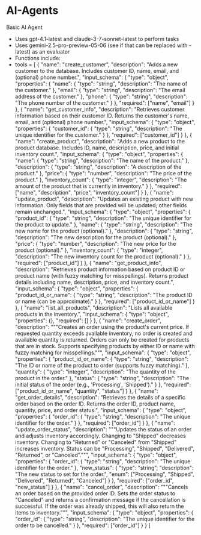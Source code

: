 # AI-Agents

Basic AI Agent
* Uses gpt-4.1-latest and claude-3-7-sonnet-latest to perform tasks
* Uses gemini-2.5-pro-preview-05-06 (see if that can be replaced with -latest) as an evaluator
* Functions include:
* tools = [
    {
        "name": "create_customer",
        "description": "Adds a new customer to the database. Includes customer ID, name, email, and (optional) phone number.",
        "input_schema": {
            "type": "object",
            "properties": {
                "name": {
                    "type": "string",
                    "description": "The name of the customer."
                },
                "email": {
                    "type": "string",
                    "description": "The email address of the customer."
                },
                "phone": {
                    "type": "string",
                    "description": "The phone number of the customer."
                }
            },
            "required": ["name", "email"]
        }
    },
    {
        "name": "get_customer_info",
        "description": "Retrieves customer information based on their customer ID. Returns the customer's name, email, and (optional) phone number.",
        "input_schema": {
            "type": "object",
            "properties": {
                "customer_id": {
                    "type": "string",
                    "description": "The unique identifier for the customer."
                }
            },
            "required": ["customer_id"]
        }
    },
    {
        "name": "create_product",
        "description": "Adds a new product to the product database. Includes ID, name, description, price, and initial inventory count.",
        "input_schema": {
            "type": "object",
            "properties": {
                "name": {
                    "type": "string",
                    "description": "The name of the product."
                },
                "description": {
                    "type": "string",
                    "description": "A description of the product."
                },
                "price": {
                    "type": "number",
                    "description": "The price of the product."
                },
                "inventory_count": {
                    "type": "integer",
                    "description": "The amount of the product that is currently in inventory."
                }
            },
            "required": ["name", "description", "price", "inventory_count"]
        }
    },
    {
        "name": "update_product",
        "description": "Updates an existing product with new information. Only fields that are provided will be updated; other fields remain unchanged.",
        "input_schema": {
            "type": "object",
            "properties": {
                "product_id": {
                    "type": "string",
                    "description": "The unique identifier for the product to update."
                },
                "name": {
                    "type": "string",
                    "description": "The new name for the product (optional)."
                },
                "description": {
                    "type": "string",
                    "description": "The new description for the product (optional)."
                },
                "price": {
                    "type": "number",
                    "description": "The new price for the product (optional)."
                },
                "inventory_count": {
                    "type": "integer",
                    "description": "The new inventory count for the product (optional)."
                }
            },
            "required": ["product_id"]
        }
    },
    {
        "name": "get_product_info",
        "description": "Retrieves product information based on product ID or product name (with fuzzy matching for misspellings). Returns product details including name, description, price, and inventory count.",
        "input_schema": {
            "type": "object",
            "properties": {
                "product_id_or_name": {
                    "type": "string",
                    "description": "The product ID or name (can be approximate)."
                }
            },
            "required": ["product_id_or_name"]
        }
    },
    {
        "name": "list_all_products",
        "description": "Lists all available products in the inventory.",
        "input_schema": {
            "type": "object",
            "properties": {},
            "required": []
        }
    },
    {
        "name": "create_order",
        "description": """Creates an order using the product's current price.
                      If requested quantity exceeds available inventory, no order is created and available quantity is returned.
                      Orders can only be created for products that are in stock.
                      Supports specifying products by either ID or name with fuzzy matching for misspellings.""",
        "input_schema": {
            "type": "object",
            "properties": {
                "product_id_or_name": {
                    "type": "string",
                    "description": "The ID or name of the product to order (supports fuzzy matching)."
                },
                "quantity": {
                    "type": "integer",
                    "description": "The quantity of the product in the order."
                },
                "status": {
                    "type": "string",
                    "description": "The initial status of the order (e.g., 'Processing', 'Shipped')."
                }
            },
            "required": ["product_id_or_name", "quantity", "status"]
        }
    },
    {
        "name": "get_order_details",
        "description": "Retrieves the details of a specific order based on the order ID. Returns the order ID, product name, quantity, price, and order status.",
        "input_schema": {
            "type": "object",
            "properties": {
                "order_id": {
                    "type": "string",
                    "description": "The unique identifier for the order."
                }
            },
            "required": ["order_id"]
        }
    },
    {
        "name": "update_order_status",
        "description": """Updates the status of an order and adjusts inventory accordingly.
                      Changing to "Shipped" decreases inventory.
                      Changing to "Returned" or "Canceled" from "Shipped" increases inventory.
                      Status can be "Processing", "Shipped", "Delivered", "Returned", or "Canceled".""",
        "input_schema": {
            "type": "object",
            "properties": {
                "order_id": {
                    "type": "string",
                    "description": "The unique identifier for the order."
                },
                "new_status": {
                    "type": "string",
                    "description": "The new status to set for the order.",
                    "enum": ["Processing", "Shipped", "Delivered", "Returned", "Canceled"]
                }
            },
            "required": ["order_id", "new_status"]
        }
    },
    {
        "name": "cancel_order",
        "description": """Cancels an order based on the provided order ID. Sets the order status to "Canceled" and returns a confirmation message if the cancellation is successful. If the order was already shipped, this will also return the items to inventory.""",
        "input_schema": {
            "type": "object",
            "properties": {
                "order_id": {
                    "type": "string",
                    "description": "The unique identifier for the order to be cancelled."
                }
            },
            "required": ["order_id"]
        }
    }
]
